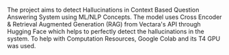 The project aims to detect Hallucinations in Context Based Question Answering System using ML/NLP Concepts. The model uses Cross Encoder & Retrieval Augmented Generation (RAG) from Vectara's API through Hugging Face which helps to perfectly detect the hallucinations in the system. To help with Computation Resources, Google Colab and its T4 GPU was used.
